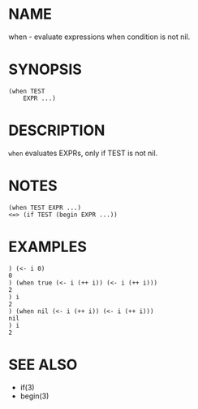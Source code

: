 # NAME
when - evaluate expressions when condition is not nil.

# SYNOPSIS

    (when TEST
        EXPR ...)

# DESCRIPTION
`when` evaluates EXPRs, only if TEST is not nil.

# NOTES

    (when TEST EXPR ...)
    <=> (if TEST (begin EXPR ...))

# EXAMPLES

    ) (<- i 0)
    0
    ) (when true (<- i (++ i)) (<- i (++ i)))
    2
    ) i
    2
    ) (when nil (<- i (++ i)) (<- i (++ i)))
    nil
    ) i
    2

# SEE ALSO
- if(3)
- begin(3)
